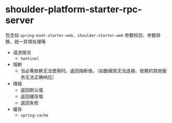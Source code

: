# shoulder-platform-starter-rpc-server

包含如 `spring-boot-starter-web`、`shoulder-starter-web` 参数校验、参数转换、统一异常处理等

- 请求限流
    - `Sentinel`
- 熔断
    - 当必需依赖无法使用时，返回熔断值，（如数据库无法连接、依赖的其他服务无法正确响应）
- 降级
    - 返回默认值
    - 返回缓存值
    - 返回失败
- 缓存
    - `spring-cache`
